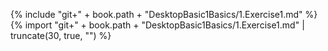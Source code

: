 {% include "git+" + book.path + "DesktopBasic1Basics/1.Exercise1.md" %}
{% import "git+" + book.path + "DesktopBasic1Basics/1.Exercise1.md" | truncate(30, true, "") %}
